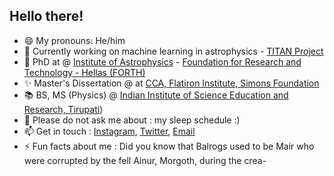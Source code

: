 ## Hello there!

- 😄 My pronouns: He/him
- 🔭 Currently working on machine learning in astrophysics - [TITAN Project](https://spl.ics.forth.gr/titan)
- 🌱 PhD at @ [Institute of Astrophysics](ia.forth.gr) - [Foundation for Research and Technology - Hellas (FORTH)]([url](https://www.forth.gr/en/home/))
- ✨ Master's Dissertation @ at [CCA, Flatiron Institute, Simons Foundation]([url](https://www.simonsfoundation.org/flatiron/center-for-computational-astrophysics/))
- 📚 BS, MS (Physics) @ [Indian Institute of Science Education and Research, Tirupati](https://www.iisertirupati.ac.in/))
- 💬 Please do not ask me about : my sleep schedule :)
- 📫 Get in touch : [Instagram](instagram.com/spy.d_42), [Twitter](twitter.com/LahiryArnab), [Email](mailto:alahiry@ics.forth.gr)
- ⚡ Fun facts about me : Did you know that Balrogs used to be Mair who were corrupted by the fell Ainur, Morgoth, during the crea-

